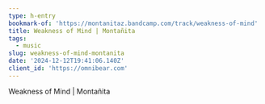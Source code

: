```yaml
---
type: h-entry
bookmark-of: 'https://montanitaz.bandcamp.com/track/weakness-of-mind'
title: Weakness of Mind | Montañita
tags:
  - music
slug: weakness-of-mind-montanita
date: '2024-12-12T19:41:06.140Z'
client_id: 'https://omnibear.com'
---
```

Weakness of Mind | Montañita
